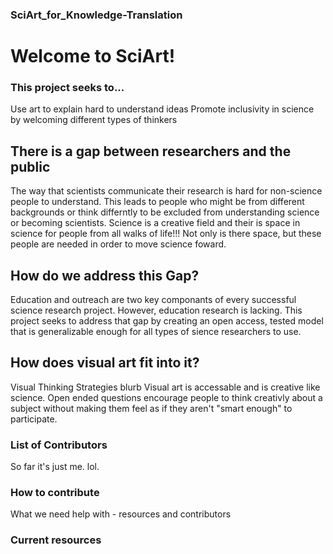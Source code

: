 ### SciArt_for_Knowledge-Translation 


# Welcome to SciArt!
### This project seeks to...
Use art to explain hard to understand ideas
Promote inclusivity in science by welcoming different types of thinkers

## There is a gap between researchers and the public 
The way that scientists communicate their research is hard for non-science people to understand. This leads to people who might be from different backgrounds or think differntly to be excluded from understanding science or becoming scientists. Science is a creative field and their is space in science for people from all walks of life!!! Not only is there space, but these people are needed in order to move science foward.

## How do we address this Gap?
Education and outreach are two key componants of every successful science research project. However, education research is lacking. This project seeks to address that gap by creating an open access, tested model that is generalizable enough for all types of sience researchers to use. 

## How does visual art fit into it?
Visual Thinking Strategies blurb
Visual art is accessable and is creative like science. Open ended questions encourage people to think creativly about a subject without making them feel as if they aren't "smart enough" to participate.

### List of Contributors
So far it's just me. lol. 

### How to contribute
What we need help with - resources and contributors

### Current resources



